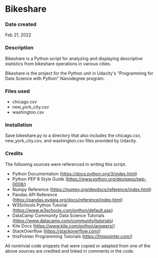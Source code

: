 # Bikeshare

### Date created
Feb 21, 2022

### Description
Bikeshare is a Python script for analyzing and displaying descriptive statistics from bikeshare operations in various cities.

Bikeshare is the project for the Python unit in Udacity's "Programming for Data Science with Python" Nanodegree program.

### Files used
* chicago.csv
* new_york_city.csv
* washington.csv

### Installation
Save bikeshare.py to a directory that also includes the chicago.csv, new_york_city.csv, and washington.csv files provided by Udacity.

### Credits
The following sources were referenced in writing this script.

* Python Documentation (https://docs.python.org/3/index.html)
* Python PEP 8 Style Guide (https://www.python.org/dev/peps/pep-0008/)
* Numpy Reference (https://numpy.org/devdocs/reference/index.html)
* Pandas API Reference (https://pandas.pydata.org/docs/reference/index.html)
* W3Schools Python Tutorial (https://www.w3schools.com/python/default.asp)
* DataCamp Community Data Science Tutorials (https://www.datacamp.com/community/tutorials)
* Kite Docs (https://www.kite.com/python/answers/)
* StackOverflow (https://stackoverflow.com/)
* thisPointer Programming Tutorials (https://thispointer.com/)

All nontrivial code snippets that were copied or adapted from one of the above sources are credited and linked in comments in the code.

